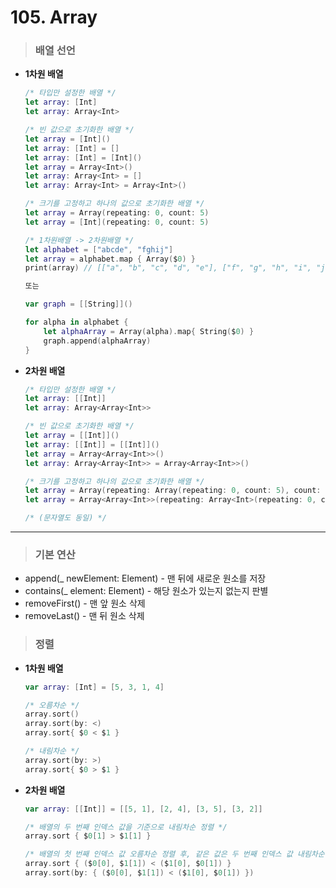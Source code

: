 # 105. Array

> ### 배열 선언
* **1차원 배열**
    ```swift
    /* 타입만 설정한 배열 */
    let array: [Int]
    let array: Array<Int>
    
    /* 빈 값으로 초기화한 배열 */
    let array = [Int]()
    let array: [Int] = []
    let array: [Int] = [Int]()
    let array = Array<Int>()
    let array: Array<Int> = []
    let array: Array<Int> = Array<Int>()
    
    /* 크기를 고정하고 하나의 값으로 초기화한 배열 */
    let array = Array(repeating: 0, count: 5)
    let array = [Int](repeating: 0, count: 5)

    /* 1차원배열 -> 2차원배열 */
    let alphabet = ["abcde", "fghij"]
    let array = alphabet.map { Array($0) }
    print(array) // [["a", "b", "c", "d", "e"], ["f", "g", "h", "i", "j"]]

    또는

    var graph = [[String]]()

    for alpha in alphabet {
        let alphaArray = Array(alpha).map{ String($0) }
        graph.append(alphaArray)
    }
    ```

* **2차원 배열**
    ```swift
    /* 타입만 설정한 배열 */
    let array: [[Int]]
    let array: Array<Array<Int>>
    
    /* 빈 값으로 초기화한 배열 */
    let array = [[Int]]()
    let array: [[Int]] = [[Int]]()
    let array = Array<Array<Int>>()
    let array: Array<Array<Int>> = Array<Array<Int>>()
    
    /* 크기를 고정하고 하나의 값으로 초기화한 배열 */
    let array = Array(repeating: Array(repeating: 0, count: 5), count: 5)
    let array = Array<Array<Int>>(repeating: Array<Int>(repeating: 0, count: 5), count: 5)

    /* (문자열도 동일) */
    ```
***

> ### 기본 연산
- append(_ newElement: Element) - 맨 뒤에 새로운 원소를 저장
- contains(_ element: Element) - 해당 원소가 있는지 없는지 판별
- removeFirst() - 맨 앞 원소 삭제
- removeLast() - 맨 뒤 원소 삭제

> ### 정렬
* **1차원 배열**
    ```swift
    var array: [Int] = [5, 3, 1, 4]

    /* 오름차순 */
    array.sort()
    array.sort(by: <)
    array.sort{ $0 < $1 }
    
    /* 내림차순 */
    array.sort(by: >)
    array.sort{ $0 > $1 }
    ```

* **2차원 배열**
    ```swift
    var array: [[Int]] = [[5, 1], [2, 4], [3, 5], [3, 2]]

    /* 배열의 두 번째 인덱스 값을 기준으로 내림차순 정렬 */
    array.sort { $0[1] > $1[1] }

    /* 배열의 첫 번째 인덱스 값 오름차순 정렬 후, 같은 값은 두 번째 인덱스 값 내림차순 정렬 */
    array.sort { ($0[0], $1[1]) < ($1[0], $0[1]) }
    array.sort(by: { ($0[0], $1[1]) < ($1[0], $0[1]) })
    ```